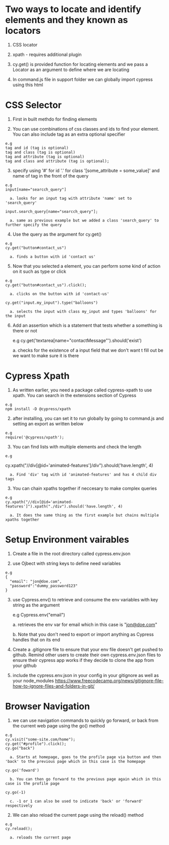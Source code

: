 # Two ways to locate and identify elements and they known as locators

  1. CSS locator

  2. xpath - requires additional plugin

  3. cy.get() is provided function for locating elements and we pass a Locator
     as an argument to define where we are locating

  4. In command.js file in support folder we can globally import cypress using
     this html 


# CSS Selector

  1. First in built methdo for finding elements 

  2. You can use combinations of css classes and ids to find your element. You
     can also include tag as an extra optional specifier

    e.g
    tag and id (tag is optional)
    tag and class (tag is optional)
    tag and attribute (tag is optional)
    tag and class and attribute (tag is optional);

  3. specify using '#' for id '.' for class '[some_attribute = some_value]' and name of
     tag in the front of the query

    e.g 
    input[name="searcch_query"]

      a. looks for an input tag with attribute 'name' set to 'search_query'
    
    input.search_query[name="searcch_query"];

      a. same as previous example but we added a class 'search_query' to further specify the query

  4. Use the query as the argument for cy.get()

    e.g 
    cy.get("button#contact_us")

      a. finds a button with id 'contact us' 

  5. Now that you selected a element, you can perform some kind of action on it
     such as type or click 

    e.g 
    cy.get("button#contact_us").click();

      a. clicks on the button with id 'contact-us'

    cy.get("input.my_input").type("balloons")

      a. selects the input with class my_input and types 'balloons' for the input

  6. Add an assertion which is a statement that tests whether a something is
     there or not 

     e.g
     cy.get('textarea[name="contactMessage"').should('exist')

      a. checks for the existence of a input field that we don't want t fill out
      be we want to make sure it is there

# Cypress Xpath 

  1. As written earlier, you need a package called cypress-xpath to use xpath. You can search in the extensions section of Cypress

    e.g
    npm install -D @cypress/xpath

  2. after installing, you can set it to run globally by going to command.js and
     setting an export as written below
  
    e.g
    require('@cypress/xpath');

  3. You can find lists with multiple elements and check the length 

    e.g
   cy.xpath("//div[@id='animated-features']/div").should('have.length', 4)

      a. Find 'div' tag with id 'animated-features' and has 4 child div tags 

  3. You can chain xpaths together if neccesary to make complex queries

    e.g
    cy.xpath("//div[@id='animated-features']").xpath("./div").should('have.length', 4)

      a. It does the same thing as the first example but chains multiple xpaths together 
    
# Setup Environment vairables 

  1. Create a file in the root directory called cypress.env.json

  2. use Ojbect with string keys to define need variables 

    e.g 
    {
      "email": "jon@doe.com",
      "password":"dummy_password123"
    }

  3. use Cypress.env() to retrieve and consume the env variables with key string
     as the argument

     e.g
     Cypress.env("email")

      a. retrieves the env var for email which in this case is "jon@doe.com"

      b. Note that you don't need to export or import anything as Cypress
      handles that on its end 

  4. Create a .gitignore file to ensure that your env file doesn't get pushed to
     github. Remind other users to create their own cypress.env.json files to
     ensure their cypress app works if they decide to clone the app from your
     github
     
  5. include the cypress.env.json in your config in your gitignore as well as
     your node_modules 
     https://www.freecodecamp.org/news/gitignore-file-how-to-ignore-files-and-folders-in-git/


# Browser Navigation

  1. we can use navigation commands to quickly go forward, or back from the
     current web page using the go() method

    e.g
    cy.visit("some-site.com/home");
    cy.get("#profile").click();
    cy.go("back")

      a. Starts at homepage, goes to the profile page via button and then 'back' to the previous page which in this case is the homepage

    cy.go('foward')

      b. You can then go forward to the previous page again which in this case is the profile page

    cy.go(-1)

      c. -1 or 1 can also be used to indicate 'back' or 'forward' respectively
  
  2. We can also reload the current page using the reload() method 

    e.g
    cy.reload();

      a. reloads the current page